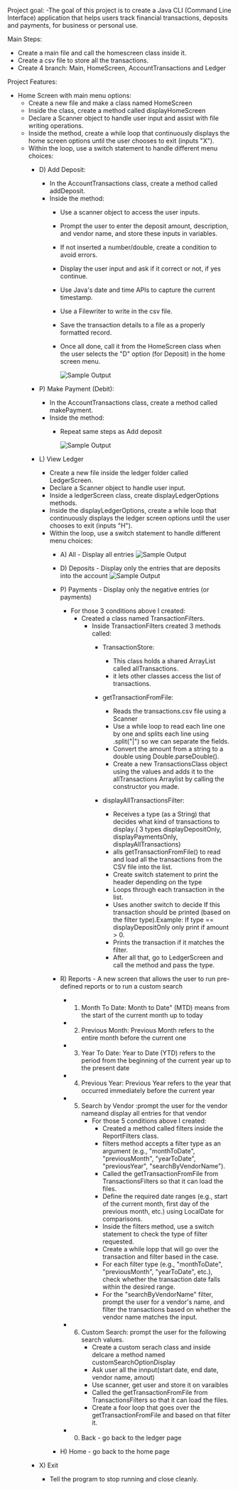 Project goal: 
  -The goal of this project is to create a Java CLI (Command Line Interface) application that helps users track financial transactions, deposits and payments, for business or personal use.
  
Main Steps:
- Create a main file and call the homescreen class inside it.
- Create a csv file to store all the transactions.
- Create 4 branch: Main, HomeScreen, AccountTransactions and Ledger

Project Features: 
  - Home Screen with main menu options:
     - Create a new file and make a class named HomeScreen
     - Inside the class, create a method called displayHomeScreen
     - Declare a Scanner object to handle user input and assist with file writing operations.
     - Inside the method, create a while loop that continuously displays the home screen options until the user chooses to exit (inputs "X").
     - Within the loop, use a switch statement to handle different menu choices:
         - D) Add Deposit:
             - In the AccountTransactions class, create a method called addDeposit.
             - Inside the method:
                - Use a scanner object to access the user inputs. 
                - Prompt the user to enter the deposit amount, description, and vendor name, and store these inputs in variables.
                - If not inserted a number/double, create a condition to avoid errors.
                - Display the user input and ask if it correct or not, if yes continue.
                - Use Java's date and time APIs to capture the current timestamp.
                - Use a Filewriter to write in the csv file.
                - Save the transaction details to a file as a properly formatted record.
                - Once all done, call it from the HomeScreen class when the user selects the "D" option (for Deposit) in the home screen menu.
                  
                  ![Sample Output](Images/AddDeposit.png)
                  
         - P) Make Payment (Debit):
             - In the AccountTransactions class, create a method called makePayment.
             - Inside the method:
                - Repeat same steps as Add deposit
                  
                  ![Sample Output](Images/makePayment.png)
                  
         - L) View Ledger
             - Create a new file inside the ledger folder called LedgerScreen.
             - Declare a Scanner object to handle user input.
             - Inside a ledgerScreen class, create displayLedgerOptions methods.
             - Inside the displayLedgerOptions, create a while loop that continuously displays the ledger screen options until the user chooses to exit (inputs "H").
             - Within the loop, use a switch statement to handle different menu choices:
                - A) All - Display all entries
                       ![Sample Output](Images/ledgerDisplayAll.png)
                - D) Deposits - Display only the entries that are deposits into the account
                        ![Sample Output](Images/ledgerDisplayDeposits.png)
                - P) Payments - Display only the negative entries (or payments)
                   - For those 3 conditions above I created:
                     - Created a class named TransactionFilters.
                       - Inside TransactionFilters created 3 methods called:
                         -  TransactionStore:
                            - This class holds a shared ArrayList called allTransactions.
                            - it lets other classes access the list of transactions.
                              
                         - getTransactionFromFile:
                            - Reads the transactions.csv file using a Scanner
                            - Use a while loop to read each line one by one and splits each line using .split("|") so we can separate the fields.
                            - Convert the amount from a string to a double using Double.parseDouble().
                            - Create a new TransactionsClass object using the values and adds it to the allTransactions Arraylist by calling the constructor you made.
                              
                         - displayAllTransactionsFilter:
                            - Receives a type (as a String) that decides what kind of transactions to display.( 3 types displayDepositOnly, displayPaymentsOnly, displayAllTransactions)
                            - alls getTransactionFromFile() to read and load all the transactions from the CSV file into the list.
                            - Create switch statement to print the header depending on the type
                            - Loops through each transaction in the list.
                            - Uses another switch to decide If this transaction should be printed (based on the filter type).Example: If type == displayDepositOnly only print if amount > 0.
                            - Prints the transaction if it matches the filter.
                            - After all that, go to LedgerScreen and call the method and pass the type.

                - R) Reports - A new screen that allows the user to run pre-defined reports or to run a custom search
                     - 1) Month To Date: Month to Date" (MTD) means from the start of the current month up to today
                     - 2) Previous Month: Previous Month refers to the entire month before the current one
                     - 3) Year To Date: Year to Date (YTD) refers to the period from the beginning of the current year up to the present date 
                     - 4) Previous Year: Previous Year refers to the year that occurred immediately before the current year
                     - 5) Search by Vendor :prompt the user for the vendor nameand display all entries for that vendor
                          - For those 5 conditions above I created:
                             - Created a method called filters inside the ReportFilters class.
                             - filters method accepts a filter type as an argument (e.g., "monthToDate", "previousMonth", "yearToDate", "previousYear", "searchByVendorName").
                             - Called the getTransactionFromFile from TransactionsFilters so that it can load the files.
                             - Define the required date ranges (e.g., start of the current month, first day of the previous month, etc.) using LocalDate for comparisons.
                             - Inside the filters method, use a switch statement to check the type of filter requested.
                             - Create a while lopp that will go over the transaction and filter based in the case.
                             - For each filter type (e.g., "monthToDate", "previousMonth", "yearToDate", etc.), check whether the transaction date falls within the desired range.
                             - For the "searchByVendorName" filter, prompt the user for a vendor's name, and filter the transactions based on whether the vendor name matches the input.
                     - 6) Custom Search: prompt the user for the following search values.
                          - Create a custom serach class and inside delcare a method named customSearchOptionDisplay
                          - Ask user all the innput(start date, end date, vendor name, amout)
                          - Use scanner, get user and store it on varaibles
                          - Called the getTransactionFromFile from TransactionsFilters so that it can load the files.
                          - Create a foor loop that goes over the getTransactionFromFile and based on that filter it.
    
                         
                     - 0) Back - go back to the ledger page
                - H) Home - go back to the home page
              
         - X) Exit
            - Tell the program to stop running and close cleanly. 
           
  
